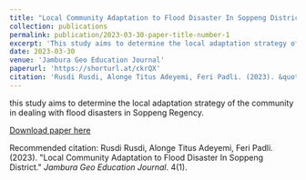```yaml
---
title: "Local Community Adaptation to Flood Disaster In Soppeng District"
collection: publications
permalink: publication/2023-03-30-paper-title-number-1
excerpt: 'This study aims to determine the local adaptation strategy of the community in dealing with flood disasters in Soppeng Regency.'
date: 2023-03-30
venue: 'Jambura Geo Education Journal'
paperurl: 'https://shorturl.at/ckrQX'
citation: 'Rusdi Rusdi, Alonge Titus Adeyemi, Feri Padli. (2023). &quot; Local Community Adaptation to Flood Disaster In Soppeng District.&quot; <i>Jambura Geo Education Journal</i>. 4(1).'
---
```

this study aims to determine the local adaptation strategy of the community in dealing with flood disasters in Soppeng Regency.

[Download paper here](https://shorturl.at/ckrQX)

Recommended citation: Rusdi Rusdi, Alonge Titus Adeyemi, Feri Padli. (2023). "Local Community Adaptation to Flood Disaster In Soppeng District." <i>Jambura Geo Education Journal</i>. 4(1).
